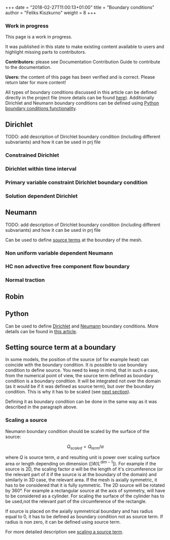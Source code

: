+++
date = "2018-02-27T11:00:13+01:00"
title = "Boundary conditions"
author = "Feliks Kiszkurno"
weight = 8
+++
<div class="note">

### Work in progress

This page is a work in progress.

It was published in this state to make existing content available to users and highlight missing parts to contributors.

**Contributors:** please see Documentation Contribution Guide to contribute to the documentation.

**Users:** the content of this page has been verified and is correct. Please return later for more content!

</div>

All types of boundary conditions discussed in this article can be defined directly in the project file (more details can be found [here](/docs/userguide/blocks/process_variables/#boundary-conditions)).
Additionally Dirichlet and Neumann boundary conditions can be defined using [Python boundary conditions functionality](/docs/userguide/features/python_bc/).

## Dirichlet

TODO: add description of Dirichlet boundary condition (including different subvariants) and how it can be used in prj file

### Constrained Dirichlet

### Dirichlet within time interval

### Primary variable constraint Dirichlet boundary condition

### Solution dependent Dirichlet

## Neumann

TODO: add description of Dirichlet boundary condition (including different subvariants) and how it can be used in prj file

Can be used to define [source terms](/docs/userguide/blocks/process_variables/#sources) at the boundary of the mesh.

### Non uniform variable dependent Neumann

### HC non advective free component flow boundary

### Normal traction

## Robin

## Python

Can be used to define [Dirichlet](/docs/userguide/blocks/boundary_conditions/#dirichlet) and [Neumann](/docs/userguide/blocks/boundary_conditions/#neumann) boundary conditions. More details can be found in [this article](/docs/userguide/features/python_bc/).

## Setting source term at a boundary

In some models, the position of the source (of for example heat) can coincide with the boundary condition.
It is possible to use boundary condition to define source.
You need to keep in mind, that in such a case, from the numerical point of view, the source term defined as boundary condition is a boundary condition. It will be integrated not over the domain (as it would be if it was defined as source term), but over the boundary condition. This is why it has to be scaled (see [next section](/docs/userguide/blocks/boundary_conditions/#scaling-a-source)).

Defining it as boundary condition can be done in the same way as it was described in the paragraph above.

### Scaling a source

Neumann boundary condition should be scaled by the surface of the source:

$$ Q_{scaled} = Q_{term} / a $$

where $Q$ is source term, $a$ and resulting unit is power over scaling surface area or length depending on dimension ($[W / L^{dim-1}]$).
For example if the source is 2D, the scaling factor $a$ will be the length of it's circumference (or the relevant part of it if the source is at the boundary of the domain) and similarly in 3D case, the relevant area.
If the mesh is axially symmetric, it has to be considered that it is fully symmetric.
The 2D source will be rotated by $360°$.
For example a rectangular source at the axis of symmetry, will have to be considered as a cylinder.
For scaling the surface of the cylinder has to be used,not the relevant part of the circumference of the rectangle.

If source is placed on the axially symmetrical boundary and has radius equal to 0, it has to be defined as boundary condition not as source term.
If radius is non zero, it can be defined using source term.

For more detailed description see [scaling a source term](/docs/userguide/blocks/misc/scaling_source_term/).
